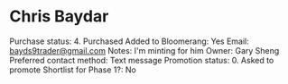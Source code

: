 # Chris Baydar

Purchase status: 4. Purchased
Added to Bloomerang: Yes
Email: bayds9trader@gmail.com
Notes: I'm minting for him
Owner: Gary Sheng
Preferred contact method: Text message
Promotion status: 0. Asked to promote
Shortlist for Phase 1?: No